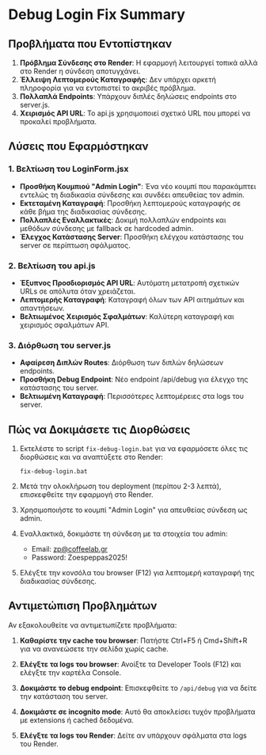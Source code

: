 # Debug Login Fix Summary

## Προβλήματα που Εντοπίστηκαν

1. **Πρόβλημα Σύνδεσης στο Render**: Η εφαρμογή λειτουργεί τοπικά αλλά στο Render η σύνδεση αποτυγχάνει.
2. **Έλλειψη Λεπτομερούς Καταγραφής**: Δεν υπάρχει αρκετή πληροφορία για να εντοπιστεί το ακριβές πρόβλημα.
3. **Πολλαπλά Endpoints**: Υπάρχουν διπλές δηλώσεις endpoints στο server.js.
4. **Χειρισμός API URL**: Το api.js χρησιμοποιεί σχετικό URL που μπορεί να προκαλεί προβλήματα.

## Λύσεις που Εφαρμόστηκαν

### 1. Βελτίωση του LoginForm.jsx

- **Προσθήκη Κουμπιού "Admin Login"**: Ένα νέο κουμπί που παρακάμπτει εντελώς τη διαδικασία σύνδεσης και συνδέει απευθείας τον admin.
- **Εκτεταμένη Καταγραφή**: Προσθήκη λεπτομερούς καταγραφής σε κάθε βήμα της διαδικασίας σύνδεσης.
- **Πολλαπλές Εναλλακτικές**: Δοκιμή πολλαπλών endpoints και μεθόδων σύνδεσης με fallback σε hardcoded admin.
- **Έλεγχος Κατάστασης Server**: Προσθήκη ελέγχου κατάστασης του server σε περίπτωση σφάλματος.

### 2. Βελτίωση του api.js

- **Έξυπνος Προσδιορισμός API URL**: Αυτόματη μετατροπή σχετικών URLs σε απόλυτα όταν χρειάζεται.
- **Λεπτομερής Καταγραφή**: Καταγραφή όλων των API αιτημάτων και απαντήσεων.
- **Βελτιωμένος Χειρισμός Σφαλμάτων**: Καλύτερη καταγραφή και χειρισμός σφαλμάτων API.

### 3. Διόρθωση του server.js

- **Αφαίρεση Διπλών Routes**: Διόρθωση των διπλών δηλώσεων endpoints.
- **Προσθήκη Debug Endpoint**: Νέο endpoint /api/debug για έλεγχο της κατάστασης του server.
- **Βελτιωμένη Καταγραφή**: Περισσότερες λεπτομέρειες στα logs του server.

## Πώς να Δοκιμάσετε τις Διορθώσεις

1. Εκτελέστε το script `fix-debug-login.bat` για να εφαρμόσετε όλες τις διορθώσεις και να αναπτύξετε στο Render:
   ```
   fix-debug-login.bat
   ```

2. Μετά την ολοκλήρωση του deployment (περίπου 2-3 λεπτά), επισκεφθείτε την εφαρμογή στο Render.

3. Χρησιμοποιήστε το κουμπί "Admin Login" για απευθείας σύνδεση ως admin.

4. Εναλλακτικά, δοκιμάστε τη σύνδεση με τα στοιχεία του admin:
   - Email: zp@coffeelab.gr
   - Password: Zoespeppas2025!

5. Ελέγξτε την κονσόλα του browser (F12) για λεπτομερή καταγραφή της διαδικασίας σύνδεσης.

## Αντιμετώπιση Προβλημάτων

Αν εξακολουθείτε να αντιμετωπίζετε προβλήματα:

1. **Καθαρίστε την cache του browser**: Πατήστε Ctrl+F5 ή Cmd+Shift+R για να ανανεώσετε την σελίδα χωρίς cache.

2. **Ελέγξτε τα logs του browser**: Ανοίξτε τα Developer Tools (F12) και ελέγξτε την καρτέλα Console.

3. **Δοκιμάστε το debug endpoint**: Επισκεφθείτε το `/api/debug` για να δείτε την κατάσταση του server.

4. **Δοκιμάστε σε incognito mode**: Αυτό θα αποκλείσει τυχόν προβλήματα με extensions ή cached δεδομένα.

5. **Ελέγξτε τα logs του Render**: Δείτε αν υπάρχουν σφάλματα στα logs του Render.
